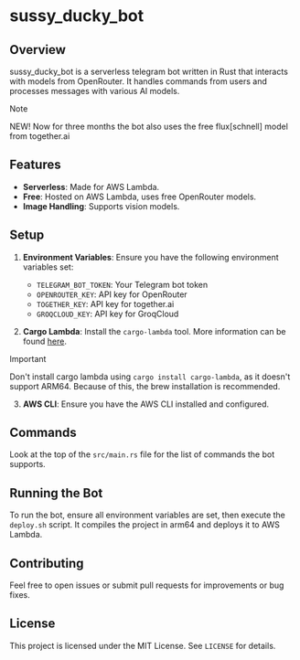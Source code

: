 # sussy_ducky_bot

## Overview

sussy_ducky_bot is a serverless telegram bot written in Rust that interacts with models from OpenRouter. It handles commands from users and processes messages with various AI models.

> [!NOTE]
> NEW! Now for three months the bot also uses the free flux[schnell] model from together.ai

## Features

- **Serverless**: Made for AWS Lambda.
- **Free**: Hosted on AWS Lambda, uses free OpenRouter models.
- **Image Handling**: Supports vision models.

## Setup

1. **Environment Variables**: Ensure you have the following environment variables set:
   - `TELEGRAM_BOT_TOKEN`: Your Telegram bot token
   - `OPENROUTER_KEY`: API key for OpenRouter
   - `TOGETHER_KEY`: API key for together.ai
   - `GROQCLOUD_KEY`: API key for GroqCloud

2. **Cargo Lambda**: Install the `cargo-lambda` tool. More information can be found [here](https://www.cargo-lambda.info/guide/installation.html).

> [!IMPORTANT]  
> Don't install cargo lambda using `cargo install cargo-lambda`, as it doesn't support ARM64. Because of this, the brew installation is recommended.

3. **AWS CLI**: Ensure you have the AWS CLI installed and configured.

## Commands

Look at the top of the `src/main.rs` file for the list of commands the bot supports.

## Running the Bot

To run the bot, ensure all environment variables are set, then execute the `deploy.sh` script. It compiles the project in arm64 and deploys it to AWS Lambda.

## Contributing

Feel free to open issues or submit pull requests for improvements or bug fixes.

## License

This project is licensed under the MIT License. See `LICENSE` for details.
